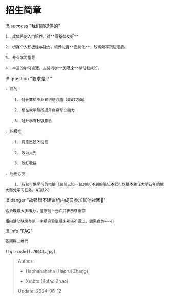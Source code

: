 # 招生简章

!!! success "我们能提供的"

	1. 成体系的入门培养，对**零基础友好**

	2. 根据个人积极性与能力，培养进度**定制化**，较高频率跟进进度。

	3. 专业学习指导

	4. 丰富的学习资源，支持同学**无限速**学习和成长。

!!! question "要求是？"

	- 目的

    	1. 对计算机专业知识感兴趣（非AI方向）

    	2. 想在大学阶段提升自身专业能力
    	
    	3. 对升学有较强意愿

	- 积极性
	
    	1. 有意愿投入钻研

    	2. 敢为人先

    	3. 敢打敢拼
   
	- 物质方面

    	1. 有台可供学习的电脑（目前已知一台3000不到的笔记本就可以基本胜任大学四年的绝大部分学习任务，AI除外）

!!! danger "故强烈不建议组内成员参加其他社团🤬"

    这会耽误太多精力；但原则上允许并表示尊重😇

	组内活动缺席与第一学期实验室期末考核不通过，后果自负~~~🤣

!!! info "FAQ"

    答疑群二维码

    ![qr-code](./0612.jpg)

> Author: 
> 
> - Haohahahaha (Haorui Zhang)
>
> - Xmbtx (Botao Zhao)
>
> Update: 2024-06-12